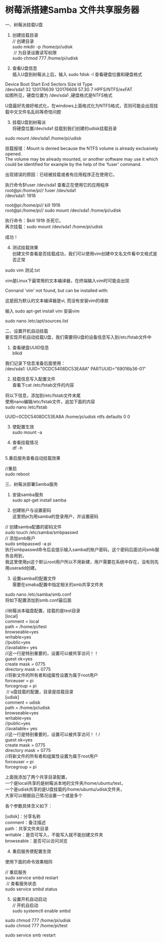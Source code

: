 # 树莓派搭建Samba 文件共享服务器


一、树莓派挂载U盘

1. 创建挂载目录 <br>
// 创建目录<br>
sudo mkdir -p /home/pi/udisk<br>
​
// 为目录设置读写权限<br>
sudo chmod 777 /home/pi/udisk<br>


2. 查看U盘信息<br>
插入U盘到树莓派上后，输入 sudo fdisk -l 查看硬盘位置和硬盘格式<br>

Device     Boot Start       End   Sectors  Size Id Type<br>
/dev/sda1          32 120176639 120176608 57.3G  7 HPFS/NTFS/exFAT<br>
如图所见，硬盘位置为 /dev/sda1 ,硬盘格式是NTFS格式<br>

U盘最好先做好格式化，在windows上面格式化为NTFS格式，否则可能会出现挂载中文文件名乱码等奇怪问题<br>

3. 挂载U盘到树莓派<br>
将硬盘位置/dev/sda1 挂载到我们创建的udisk挂载目录<br>

sudo mount /dev/sda1 /home/pi/udisk<br>


挂载报错：Mount is denied because the NTFS volume is already exclusively opened.<br>
The volume may be already mounted, or another software may use it which<br>
could be identified for example by the help of the ‘fuser’ command.<br>

出现错误的原因：已经被挂载或者有应用程序正在使用它。<br>

执行命令$fuser  /dev/sda1 查看正在使用它的应用程序<br>
root@pi:/home/pi// fuser /dev/sda1<br>
/dev/sda1:            1918<br>

root@pi:/home/pi// kill 1918<br>
root@pi:/home/pi// sudo mount /dev/sda1 /home/pi/udisk<br>

执行命令：$kill 1918 杀死它。<br>
再次挂载：sudo mount /dev/sda1 /home/pi/udisk<br>

成功！<br>

4. 测试挂载效果<br>
创建文件查看是否挂载成功，我们可以使用vim创建中文名文件看中文格式是否正常<br>

sudo vim 测试.txt<br>

vim是Linux下最常用的文本编译器，在终端输入vim时可能会出现<br>

Connand 'vim' not found, but can be installed with:<br>

这是因为默认的文本编译器是vi, 而没有安装vim的缘故<br>

输入 sudo apt-get install vim 安装vim<br>


sudo nano /etc/apt/sources.list<br>


二、设置开机自动挂载<br>
要实现开机自动挂载U盘，我们需要将U盘的设备信息写入到/etc/fstab文件中<br>

1. 查看硬盘UUID信息<br>
blkid<br>

我们记录下信息准备后面使用：<br>
 /dev/sda1:  UUID="0CDC5408DC53EA8A"  PARTUUID="69016b36-01"<br>

2. 挂载信息写入配置文件<br>
查看下cat /etc/fstab文件的内容<br>

将以下信息，添加到/etc/fstab文件末尾<br>
使用nano编辑/etc/fstab文件，追加下面的内容<br>
sudo nano  /etc/fstab<br>

UUID=0CDC5408DC53EA8A  /home/pi/udisk  ntfs defaults 0 0<br>


3. 使配置生效<br>
sudo mount -a<br>


4. 查看挂载情况<br>
df -h<br>

5.重启服务查看自动挂载效果<br>

//重启<br>
sudo reboot<br>


三、树莓派部署Samba服务<br>
1. 安装samba服务<br>
sudo apt-get install samba<br>


2. 创建账户与设置密码<br>
这里把pi为用samba的登录用户，并设置密码<br>

// 创建samba配置的密码文件<br>
sudo touch /etc/samba/smbpasswd<br>
​
// 添加smb账户<br>
sudo smbpasswd -a pi<br>
执行smbpasswd命令后会提示输入samba的账户密码，这个密码后面访问smb服务会用到，<br>
我这里使用pi这个默认root用户所以不用新建，用户需要在系统中存在，没有则先用useradd创建。<br>


3. 设置samba的配置文件<br>
需要在smaba配置中指定相关的smb共享文件夹<br>

sudo nano /etc/samba/smb.conf<br>
将如下配置添加到smb.conf最后面<br>

//树莓派本磁盘配置，挂载的是test目录<br>
[local]<br>
    comment = local<br>
    path = /home/pi/test<br>
    browseable=yes<br>
    writable=yes<br>
    //public=yes<br>
    //available= yes<br>
    //这一行是特别重要的，设置可以被共享访问！！<br>
    guest ok=yes <br>
    create mask = 0775<br>
    directory mask = 0775<br>
    //将新文件的所有者和组属性设置为属于root用户<br>
    forceuser = pi<br>
    forcegroup = pi<br>
​
// u盘挂载的配置，目录是挂载目录<br>
[udisk]<br>
    comment = udisk<br>
    path = /home/pi/udisk<br>
    browseable=yes<br>
    writable=yes<br>
    //public=yes<br>
    //available= yes<br>
    //这一行是特别重要的，设置可以被共享访问！！/<br>
    guest ok=yes<br>
    create mask = 0775<br>
    directory mask = 0775<br>
    //将新文件的所有者和组属性设置为属于root用户<br>
    forceuser = pi<br>
    forcegroup = pi<br>

上面我添加了两个共享目录配置，<br>
一个是local共享的是树莓派本地的文件夹/home/ubuntu/test，<br>
一个是udisk共享的是U盘挂载的/home/ubuntu/udisk文件夹，<br>
大家可以根据自己情况设置一个或是多个<br>

各个参数具体含义如下：<br>

[udisk]：分享名称<br>
comment：备注描述<br>
path：共享文件夹目录<br>
writable：是否可写入，不能写入就不能创建文件夹<br>
browseable：是否可以访问浏览<br>


4. 重启服务使配置生效<br>

使用下面的命令效果相同<br>

// 重启服务<br>
sudo service smbd restart<br>
​
// 查看服务状态<br>
sudo service smbd status<br>


5. 设置开机自动启动<br>
// 开机自启动<br>
sudo systemctl enable smbd<br>


sudo chmod 777 /home/pi/udisk<br>
sudo chmod 777 /home/pi/test<br>

sudo service smb restart <br>

